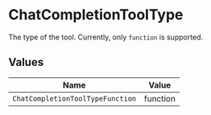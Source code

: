 # ChatCompletionToolType

The type of the tool. Currently, only `function` is supported.


## Values

| Name                             | Value                            |
| -------------------------------- | -------------------------------- |
| `ChatCompletionToolTypeFunction` | function                         |